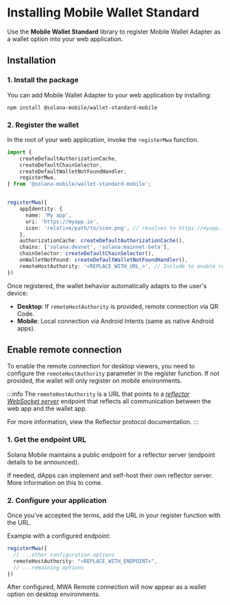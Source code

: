 # Installing Mobile Wallet Standard 


Use the **Mobile Wallet Standard** library to register Mobile Wallet Adapter as a wallet option into your web application.

## Installation

### 1. Install the package

You can add Mobile Wallet Adapter to your web application by installing:

```shell    
npm install @solana-mobile/wallet-standard-mobile
```

### 2. Register the wallet

In the root of your web application, invoke the `registerMwa` function.

```typescript
import { 
    createDefaultAuthorizationCache, 
    createDefaultChainSelector, 
    createDefaultWalletNotFoundHandler,
    registerMwa, 
} from '@solana-mobile/wallet-standard-mobile';


registerMwa({
    appIdentity: {
      name: 'My app',
      uri: 'https://myapp.io',
      icon: 'relative/path/to/icon.png', // resolves to https://myapp.io/relative/path/to/icon.png
    },    
    authorizationCache: createDefaultAuthorizationCache(),
    chains: ['solana:devnet', 'solana:mainnet-beta'],
    chainSelector: createDefaultChainSelector(),
    onWalletNotFound: createDefaultWalletNotFoundHandler(),
    remoteHostAuthority: '<REPLACE_WITH_URL_>', // Include to enable remote connection option.
})
```

Once registered, the wallet behavior automatically adapts to the user's device:

- **Desktop**: If `remoteHostAuthority` is provided, remote connection via QR Code.
- **Mobile**: Local connection via Android Intents (same as native Android apps).


## Enable remote connection

To enable the remote connection for desktop viewers, you need to configure the `remoteHostAuthority` parameter in the register function. If not provided, the wallet will only register on mobile environments.

:::info
The `remoteHostAuthority` is a URL that points to a [*reflector WebSocket server*](https://solana-mobile.github.io/mobile-wallet-adapter/spec/spec.html#reflector-protocol) endpoint that reflects all communication between the web app and the wallet app. 

For more information, view the Reflector protocol documentation.
:::



### 1. Get the endpoint URL

Solana Mobile maintains a public endpoint for a reflector server (endpoint details to be announced).

If needed, dApps can implement and self-host their own reflector server. More information on this to come.
<!-- For more information, view the Hosting a Reflector server documentation. TODO -->

### 2. Configure your application

Once you've accepted the terms, add the URL in your register function with the URL.

Example with a configured endpoint:

```typescript
registerMwa({
  // ...other configuration options
  remoteHostAuthority: "<REPLACE_WITH_ENDPOINT>",
  // ...remaining options
})
```

After configured, MWA Remote connection will now appear as a wallet option on desktop environments.
